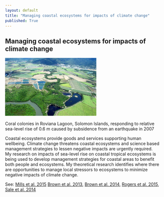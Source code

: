 ```yaml
---
layout: default
title: "Managing coastal ecosystems for impacts of climate change"
published: True  
---
```


## Managing coastal ecosystems for impacts of climate change  

<div class = "image_caption">
<img src ="/images/patchy_coastal_landscape.png" alt="coral reef" class="largeimage"/>
<p>
Coral colonies in Roviana Lagoon, Solomon Islands, responding to relative sea-level rise of 0.6 m caused by subsidence from an earthquake in 2007
</p>
</div>  

Coastal ecosystems provide goods and services supporting human wellbeing. Climate change threatens coastal ecosystems and science based management strategies to lessen negative impacts are urgently required. My research on impacts of sea-level rise on coastal tropical ecosystems is being used to develop management strategies for coastal areas to benefit both people and ecosystems. My theoretical research identifies where there are opportunities to manage local stressors to ecosystems to minimize negative impacts of climate change.



See: [Mills et al. 2015](http://onlinelibrary.wiley.com/doi/10.1111/conl.12213/full) [Brown et al. 2013](http://journals.plos.org/plosone/article?id=10.1371/journal.pone.0065765), [Brown et al. 2014](http://onlinelibrary.wiley.com/doi/10.1111/ddi.12159/full), [Rogers et al. 2015](http://onlinelibrary.wiley.com/doi/10.1111/gcb.12725/full), [Sale et al. 2014](http://www.sciencedirect.com/science/article/pii/S0025326X1400366X)
